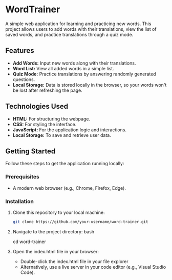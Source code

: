 # WordTrainer

A simple web application for learning and practicing new words. This project allows users to add words with their translations, view the list of saved words, and practice translations through a quiz mode.

## Features

- **Add Words:** Input new words along with their translations.
- **Word List:** View all added words in a simple list.
- **Quiz Mode:** Practice translations by answering randomly generated questions.
- **Local Storage:** Data is stored locally in the browser, so your words won't be lost after refreshing the page.

## Technologies Used

- **HTML:** For structuring the webpage.
- **CSS:** For styling the interface.
- **JavaScript:** For the application logic and interactions.
- **Local Storage:** To save and retrieve user data.

## Getting Started

Follow these steps to get the application running locally:

### Prerequisites

- A modern web browser (e.g., Chrome, Firefox, Edge).

### Installation

1. Clone this repository to your local machine:
   ```bash
   git clone https://github.com/your-username/word-trainer.git

2. Navigate to the project directory:
   bash

   cd word-trainer

3. Open the index.html file in your browser:
   - Double-click the index.html file in your file explorer
   - Alternatively, use a live server in your code editor (e.g., Visual Studio Code).
   
